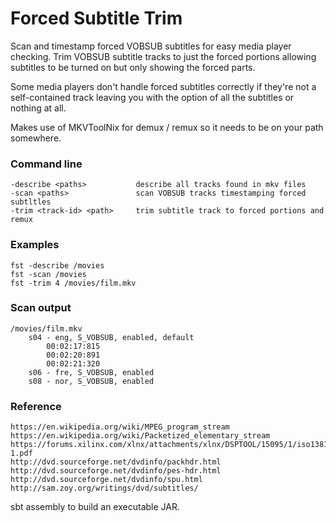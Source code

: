 # Forced Subtitle Trim
Scan and timestamp forced VOBSUB subtitles for easy media player checking. Trim VOBSUB subtitle tracks to just the forced portions allowing subtitles to be turned on but only showing the forced parts.

Some media players don't handle forced subtitles correctly if they're not a self-contained track leaving you with the option of all the subtitles or nothing at all.

Makes use of MKVToolNix for demux / remux so it needs to be on your path somewhere.
### Command line
```
-describe <paths>           describe all tracks found in mkv files
-scan <paths>               scan VOBSUB tracks timestamping forced subtltles
-trim <track-id> <path>     trim subtitle track to forced portions and remux
```
### Examples
```
fst -describe /movies
fst -scan /movies
fst -trim 4 /movies/film.mkv
```
### Scan output 
```
/movies/film.mkv
	s04 - eng, S_VOBSUB, enabled, default
		00:02:17:815
		00:02:20:891
		00:02:21:320
	s06 - fre, S_VOBSUB, enabled
	s08 - nor, S_VOBSUB, enabled
```
### Reference
```
https://en.wikipedia.org/wiki/MPEG_program_stream
https://en.wikipedia.org/wiki/Packetized_elementary_stream
https://forums.xilinx.com/xlnx/attachments/xlnx/DSPTOOL/15095/1/iso13818-1.pdf
http://dvd.sourceforge.net/dvdinfo/packhdr.html
http://dvd.sourceforge.net/dvdinfo/pes-hdr.html
http://dvd.sourceforge.net/dvdinfo/spu.html
http://sam.zoy.org/writings/dvd/subtitles/
```
sbt assembly to build an executable JAR.
